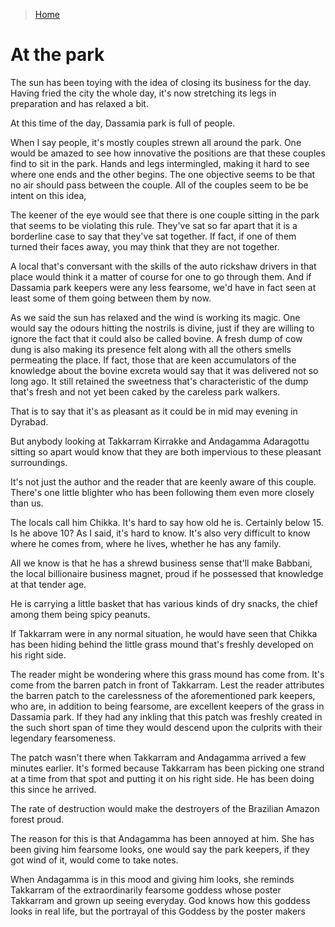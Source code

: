 >[Home](../README.md)
# At the park

The sun has been toying with the idea of closing its business for the day.
Having fried the city the whole day, it's now stretching its legs in preparation and has relaxed a bit.

At this time of the day, Dassamia park is full of people.

When I say people, it's mostly couples strewn all around the park.
One would be amazed to see how innovative the positions are that these couples find to sit in the park.
Hands and legs intermingled, making it hard to see where one ends and the other begins.
The one objective seems to be that no air should pass between the couple.
All of the couples seem to be be intent on this idea,

The keener of the eye would see that there is one couple sitting in the park that seems to be violating this rule.
They've sat so far apart that it is a borderline case to say that they've sat together.
If fact, if one of them turned their faces away, you may think that they are not together.

A local that's conversant with the skills of the auto rickshaw drivers in that place would think it a matter of course for one to go through them.
And if Dassamia park keepers were any less fearsome, we'd have in fact seen at least some of them going between them by now.

As we said the sun has relaxed and the wind is working its magic.
One would say the odours hitting the nostrils is divine, just if they are willing to ignore the fact that it could also be called bovine.
A fresh dump of cow dung is also making its presence felt along with all the others smells permeating the place.
If fact, those that are keen accumulators of the knowledge about the bovine excreta would say that it was delivered not so long ago.
It still retained the sweetness that's characteristic of the dump that's fresh and not yet been caked by the careless park walkers.

That is to say that it's as pleasant as it could be in mid may evening in Dyrabad.

But anybody looking at Takkarram Kirrakke and Andagamma Adaragottu sitting so apart would know that they are both impervious to these pleasant surroundings.

It's not just the author and the reader that are keenly aware of this couple.
There's one little blighter who has been following them even more closely than us.

The locals call him Chikka.
It's hard to say how old he is.
Certainly below 15.
Is he above 10? As I said, it's hard to know.
It's also very difficult to know where he comes from, where he lives, whether he has any family.

All we know is that he has a shrewd business sense that'll make Babbani, the local billionaire business magnet, proud if he possessed that knowledge at that tender age.

He is carrying a little basket that has various kinds of dry snacks, the chief among them being spicy peanuts.

If Takkarram were in any normal situation, he would have seen that Chikka has been hiding behind the little grass mound that's freshly developed on his right side.

The reader might be wondering where this grass mound has come from.
It's come from the barren patch in front of Takkarram.
Lest the reader attributes the barren patch to the carelessness of the aforementioned park keepers, who are, in addition to being fearsome, are excellent keepers of the grass in Dassamia park. If they had any inkling that this patch was freshly created in the such short span of time they would descend upon the culprits with their legendary fearsomeness.

The patch wasn't there when Takkarram and Andagamma arrived a few minutes earlier.
It's formed because Takkarram has been picking one strand at a time from that spot and putting it on his right side.
He has been doing this since he arrived.

The rate of destruction would make the destroyers of the Brazilian Amazon forest proud. 

The reason for this is that Andagamma has been annoyed at him.
She has been giving him fearsome looks, one would say the park keepers, if they got wind of it, would come to take notes.

When Andagamma is in this mood and giving him looks, she reminds Takkarram of the extraordinarily fearsome goddess whose poster Takkarram and grown up seeing everyday.
God knows how this goddess looks in real life, but the portrayal of this Goddess by the poster makers

